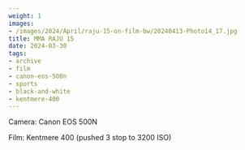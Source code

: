 ```yaml
---
weight: 1
images:
- /images/2024/April/raju-15-on-film-bw/20240413-Photo14_17.jpg
title: MMA RAJU 15
date: 2024-03-30
tags:
- archive
- film
- canon-eos-500n
- sports
- black-and-white
- kentmere-400
---
```


Camera: Canon EOS 500N

Film: Kentmere 400 (pushed 3 stop to 3200 ISO)